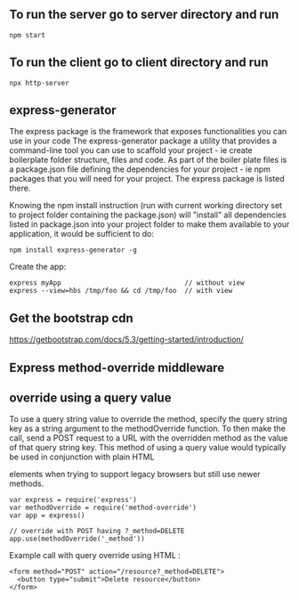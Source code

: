 ## To run the server go to server directory and run
```
npm start
```

## To run the client go to client directory and run
```
npx http-server
```

## express-generator
The express package is the framework that exposes functionalities you can use in your code
The express-generator package a utility that provides a command-line tool you can use to scaffold your project - ie create boilerplate folder structure, files and code.
As part of the boiler plate files is a package.json file defining the dependencies for your project - ie npm packages that you will need for your project. The express package is listed there.

Knowing the npm install instruction (run with current working directory set to project folder containing the package.json) will "install" all dependencies listed in package.json into your project folder to make them available to your application, it would be sufficient to do:
```
npm install express-generator -g
```
Create the app:
```
express myApp                               // without view
express --view=hbs /tmp/foo && cd /tmp/foo  // with view
```

## Get the bootstrap cdn
https://getbootstrap.com/docs/5.3/getting-started/introduction/

## Express method-override middleware
## override using a query value
To use a query string value to override the method, specify the query string key as a string argument to the methodOverride function. To then make the call, send a POST request to a URL with the overridden method as the value of that query string key. This method of using a query value would typically be used in conjunction with plain HTML <form> elements when trying to support legacy browsers but still use newer methods.
```
var express = require('express')
var methodOverride = require('method-override')
var app = express()
 
// override with POST having ?_method=DELETE
app.use(methodOverride('_method'))
```
Example call with query override using HTML <form>:
```
<form method="POST" action="/resource?_method=DELETE">
  <button type="submit">Delete resource</button>
</form>
```
